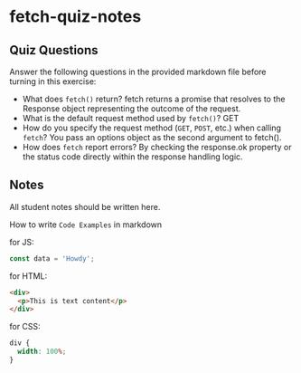 # fetch-quiz-notes

## Quiz Questions

Answer the following questions in the provided markdown file before turning in this exercise:

- What does `fetch()` return?
  fetch returns a promise that resolves to the Response object representing the outcome of the request.
- What is the default request method used by `fetch()`?
  GET
- How do you specify the request method (`GET`, `POST`, etc.) when calling `fetch`?
  You pass an options object as the second argument to fetch().
- How does `fetch` report errors?
  By checking the response.ok property or the status code directly within the response handling logic.

## Notes

All student notes should be written here.

How to write `Code Examples` in markdown

for JS:

```javascript
const data = 'Howdy';
```

for HTML:

```html
<div>
  <p>This is text content</p>
</div>
```

for CSS:

```css
div {
  width: 100%;
}
```
